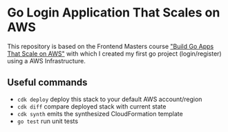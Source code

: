 # Go Login Application That Scales on AWS
This repository is based on the Frontend Masters course ["Build Go Apps That Scale on AWS"](https://frontendmasters.com/courses/go-aws/) with which I created my first go project (login/register) using a AWS Infrastructure.

## Useful commands

 * `cdk deploy`      deploy this stack to your default AWS account/region
 * `cdk diff`        compare deployed stack with current state
 * `cdk synth`       emits the synthesized CloudFormation template
 * `go test`         run unit tests
